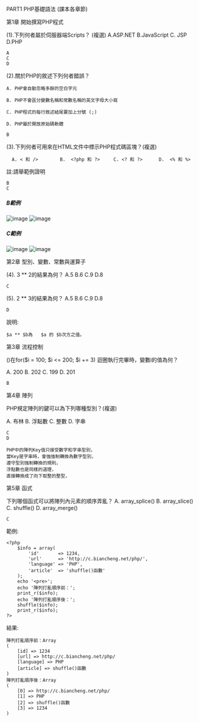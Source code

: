 PART1 PHP基礎語法 (課本各章節)


第1章 開始撰寫PHP程式   
  
(1).下列何者屬於伺服器端Scripts？ (複選)  A.ASP.NET  B.JavaScript  C. JSP   D.PHP   
```
A
C
D
```

(2).關於PHP的敘述下列何者錯誤？

    A. PHP會自動忽略多餘的空白字元  
 
    B. PHP不會區分變數名稱和常數名稱的英文字母大小寫  

    C. PHP程式的每行敘述結尾要加上分號 (;)    
 
    D. PHP屬於開放原始碼軟體  
 ```
 B
 ```

(3).下列何者可用來在HTML文件中標示PHP程式碼區塊？(複選) 

      A. < 和 />        B.  <?php 和 ?>     C. <? 和 ?>      D.  <% 和 %>

  註:請舉範例證明

```
B
C
```
##### B範例
![image](https://user-images.githubusercontent.com/65643745/118783094-5473b480-b8c1-11eb-8703-e8055454a9fa.png)
![image](https://user-images.githubusercontent.com/65643745/118783115-59386880-b8c1-11eb-982f-68f1eaa303dc.png)
##### C範例
![image](https://user-images.githubusercontent.com/65643745/118782958-3017d800-b8c1-11eb-9eb6-28e6f6a923ac.png)
![image](https://user-images.githubusercontent.com/65643745/118782985-35752280-b8c1-11eb-8604-01825905fcb4.png)

第2章 型別、變數、常數與運算子 

(4). 3 ** 2的結果為何？  A.5   B.6  C.9   D.8
```
C
```
(5). 2 ** 3的結果為何？  A.5   B.6  C.9   D.8
```
D
```
說明:
```
$a ** $b為	$a 的 $b次方之值。
```

第3章 流程控制 

()在for($i = 100; $i <= 200; $i += 3) 迴圈執行完畢時，變數i的值為何？

  A. 200         B. 202           C. 199         D. 201
  ```
  B
  ```

第4章 陣列 

PHP規定陣列的鍵可以為下列哪種型別？(複選)

A.  布林          B.       浮點數         C.  整數         D.   字串
```
C
D
```

```
PHP中的陣列Key值只接受數字和字串型別，
當Key是字串時，會強強制轉換為數字型別，
遵守型別強制轉換的規則，
浮點數也是同樣的道理，
直接轉換成了向下取整的整型，
```

第5章 函式 

下列哪個函式可以將陣列內元素的順序弄亂？  A. array_splice() B. array_slice()   C. shuffle() D. array_merge()

```
C
```
範例:
```
<?php
    $info = array(
        'id'       => 1234,
        'url'      => 'http://c.biancheng.net/php/',
        'language' => 'PHP',
        'article'  => 'shuffle()函數'
    );
    echo '<pre>';
    echo '陣列打亂順序前：';
    print_r($info);
    echo '陣列打亂順序後：';
    shuffle($info);
    print_r($info);
?>
```
結果:
```
陣列打亂順序前：Array
(
    [id] => 1234
    [url] => http://c.biancheng.net/php/
    [language] => PHP
    [article] => shuffle()函數
)
陣列打亂順序後：Array
(
    [0] => http://c.biancheng.net/php/
    [1] => PHP
    [2] => shuffle()函數
    [3] => 1234
)
```
